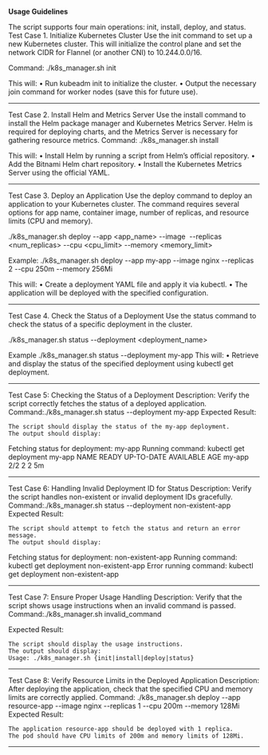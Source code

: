 **Usage Guidelines**

The script supports four main operations: init, install, deploy, and status.
Test Case 1. Initialize Kubernetes Cluster
Use the init command to set up a new Kubernetes cluster. This will initialize the control plane and set the network CIDR for Flannel (or another CNI) to 10.244.0.0/16.

Command:
./k8s_manager.sh init

This will:
•	Run kubeadm init to initialize the cluster.
•	Output the necessary join command for worker nodes (save this for future use).

-------------------------------------------------------------------------------------------------------------------------------------------
Test Case 2. Install Helm and Metrics Server
Use the install command to install the Helm package manager and Kubernetes Metrics Server. Helm is required for deploying charts, and the Metrics Server is necessary for gathering resource metrics.
Command:
./k8s_manager.sh install

This will:
•	Install Helm by running a script from Helm’s official repository.
•	Add the Bitnami Helm chart repository.
•	Install the Kubernetes Metrics Server using the official YAML.

-------------------------------------------------------------------------------------------------------------------------------------------
Test Case 3. Deploy an Application
Use the deploy command to deploy an application to your Kubernetes cluster. The command requires several options for app name, container image, number of replicas, and resource limits (CPU and memory).

./k8s_manager.sh deploy --app <app_name> --image <image> --replicas <num_replicas> --cpu <cpu_limit> --memory <memory_limit>

Example:
./k8s_manager.sh deploy --app my-app --image nginx --replicas 2 --cpu 250m --memory 256Mi

This will:
•	Create a deployment YAML file and apply it via kubectl.
•	The application will be deployed with the specified configuration.

-------------------------------------------------------------------------------------------------------------------------------------------
Test Case 4. Check the Status of a Deployment
Use the status command to check the status of a specific deployment in the cluster.

./k8s_manager.sh status --deployment <deployment_name>

Example
./k8s_manager.sh status --deployment my-app
This will:
•	Retrieve and display the status of the specified deployment using kubectl get deployment.

-------------------------------------------------------------------------------------------------------------------------------------------
Test Case 5: Checking the Status of a Deployment
Description: Verify the script correctly fetches the status of a deployed application.
Command:./k8s_manager.sh status --deployment my-app
Expected Result:

    The script should display the status of the my-app deployment.
    The output should display:

Fetching status for deployment: my-app
Running command: kubectl get deployment my-app
NAME      READY   UP-TO-DATE   AVAILABLE   AGE
my-app    2/2     2            2           5m

-------------------------------------------------------------------------------------------------------------------------------------------
Test Case 6: Handling Invalid Deployment ID for Status
Description: Verify the script handles non-existent or invalid deployment IDs gracefully.
Command:./k8s_manager.sh status --deployment non-existent-app
Expected Result:

    The script should attempt to fetch the status and return an error message.
    The output should display:
Fetching status for deployment: non-existent-app
Running command: kubectl get deployment non-existent-app
Error running command: kubectl get deployment non-existent-app

-------------------------------------------------------------------------------------------------------------------------------------------

Test Case 7: Ensure Proper Usage Handling
Description: Verify that the script shows usage instructions when an invalid command is passed.
Command:./k8s_manager.sh invalid_command

Expected Result:

    The script should display the usage instructions.
    The output should display:
    Usage: ./k8s_manager.sh {init|install|deploy|status}
-------------------------------------------------------------------------------------------------------------------------------------------
Test Case 8: Verify Resource Limits in the Deployed Application
Description: After deploying the application, check that the specified CPU and memory limits are correctly applied.
Command: ./k8s_manager.sh deploy --app resource-app --image nginx --replicas 1 --cpu 200m --memory 128Mi
Expected Result:

    The application resource-app should be deployed with 1 replica.
    The pod should have CPU limits of 200m and memory limits of 128Mi.
-------------------------------------------------------------------------------------------------------------------------------------------
